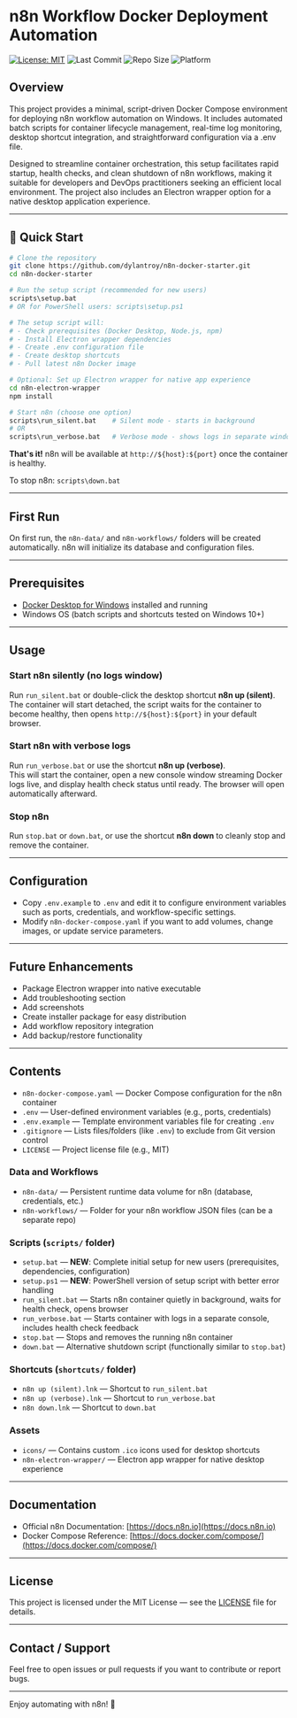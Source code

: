 # n8n Workflow Docker Deployment Automation

[![License: MIT](https://img.shields.io/badge/License-MIT-yellow.svg)](https://opensource.org/licenses/MIT)
![Last Commit](https://img.shields.io/github/last-commit/dylantroy/n8n-docker-starter)
![Repo Size](https://img.shields.io/github/repo-size/dylantroy/n8n-docker-starter)
![Platform](https://img.shields.io/badge/platform-Windows-blue)

## Overview  
This project provides a minimal, script-driven Docker Compose environment for deploying n8n workflow automation on Windows. It includes automated batch scripts for container lifecycle management, real-time log monitoring, desktop shortcut integration, and straightforward configuration via a .env file.

Designed to streamline container orchestration, this setup facilitates rapid startup, health checks, and clean shutdown of n8n workflows, making it suitable for developers and DevOps practitioners seeking an efficient local environment. The project also includes an Electron wrapper option for a native desktop application experience.

---

## 🚀 Quick Start

```bash
# Clone the repository
git clone https://github.com/dylantroy/n8n-docker-starter.git
cd n8n-docker-starter

# Run the setup script (recommended for new users)
scripts\setup.bat
# OR for PowerShell users: scripts\setup.ps1

# The setup script will:
# - Check prerequisites (Docker Desktop, Node.js, npm)
# - Install Electron wrapper dependencies
# - Create .env configuration file
# - Create desktop shortcuts
# - Pull latest n8n Docker image

# Optional: Set up Electron wrapper for native app experience
cd n8n-electron-wrapper
npm install

# Start n8n (choose one option)
scripts\run_silent.bat    # Silent mode - starts in background
# OR
scripts\run_verbose.bat   # Verbose mode - shows logs in separate window
```

**That's it!** n8n will be available at `http://${host}:${port}` once the container is healthy.

To stop n8n: `scripts\down.bat`

---

## First Run

On first run, the `n8n-data/` and `n8n-workflows/` folders will be created automatically. 
n8n will initialize its database and configuration files.

---

## Prerequisites

- [Docker Desktop for Windows](https://www.docker.com/products/docker-desktop) installed and running  
- Windows OS (batch scripts and shortcuts tested on Windows 10+)

---

## Usage

### Start n8n silently (no logs window)  
Run `run_silent.bat` or double-click the desktop shortcut **n8n up (silent)**.  
The container will start detached, the script waits for the container to become healthy, then opens `http://${host}:${port}` in your default browser.

### Start n8n with verbose logs  
Run `run_verbose.bat` or use the shortcut **n8n up (verbose)**.  
This will start the container, open a new console window streaming Docker logs live, and display health check status until ready. The browser will open automatically afterward.

### Stop n8n  
Run `stop.bat` or `down.bat`, or use the shortcut **n8n down** to cleanly stop and remove the container.

---

## Configuration

- Copy `.env.example` to `.env` and edit it to configure environment variables such as ports, credentials, and workflow-specific settings.
- Modify `n8n-docker-compose.yaml` if you want to add volumes, change images, or update service parameters.

---

## Future Enhancements

- Package Electron wrapper into native executable
- Add troubleshooting section
- Add screenshots
- Create installer package for easy distribution
- Add workflow repository integration
- Add backup/restore functionality

---

## Contents

- `n8n-docker-compose.yaml` — Docker Compose configuration for the n8n container  
- `.env` — User-defined environment variables (e.g., ports, credentials)  
- `.env.example` — Template environment variables file for creating `.env`  
- `.gitignore` — Lists files/folders (like `.env`) to exclude from Git version control  
- `LICENSE` — Project license file (e.g., MIT)

### Data and Workflows  
- `n8n-data/` — Persistent runtime data volume for n8n (database, credentials, etc.)  
- `n8n-workflows/` — Folder for your n8n workflow JSON files (can be a separate repo)  

### Scripts (`scripts/` folder)
- `setup.bat` — **NEW**: Complete initial setup for new users (prerequisites, dependencies, configuration)
- `setup.ps1` — **NEW**: PowerShell version of setup script with better error handling
- `run_silent.bat` — Starts n8n container quietly in background, waits for health check, opens browser  
- `run_verbose.bat` — Starts container with logs in a separate console, includes health check feedback  
- `stop.bat` — Stops and removes the running n8n container  
- `down.bat` — Alternative shutdown script (functionally similar to `stop.bat`)

### Shortcuts (`shortcuts/` folder)
- `n8n up (silent).lnk` — Shortcut to `run_silent.bat`  
- `n8n up (verbose).lnk` — Shortcut to `run_verbose.bat`  
- `n8n down.lnk` — Shortcut to `down.bat`

### Assets
- `icons/` — Contains custom `.ico` icons used for desktop shortcuts
- `n8n-electron-wrapper/` — Electron app wrapper for native desktop experience

---

## Documentation

- Official n8n Documentation: [https://docs.n8n.io](https://docs.n8n.io)
- Docker Compose Reference: [https://docs.docker.com/compose/](https://docs.docker.com/compose/)

---

## License

This project is licensed under the MIT License — see the [LICENSE](LICENSE) file for details.

---

## Contact / Support

Feel free to open issues or pull requests if you want to contribute or report bugs.

---

Enjoy automating with n8n! 🚀
